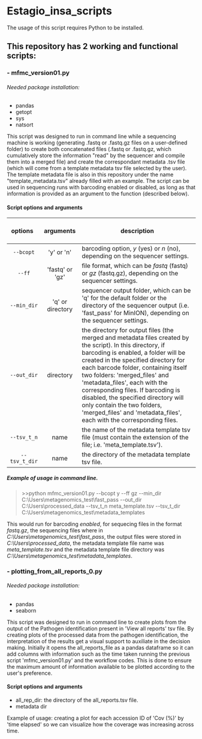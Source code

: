 # Estagio_insa_scripts
The usage of this script requires Python to be installed.

## This repository has 2 working and functional scripts:
### - mfmc_version01.py
###### Needed package installation:
- pandas
- getopt
- sys
- natsort

This script was designed to run in command line while a sequencing machine is working (generating .fastq or .fastq.gz files on a user-defined folder) to create both concatenated files (.fastq or .fastq.gz, which cumulatively store the information "read" by the sequencer and compile them into a merged file) and create the correspondant metadata .tsv file (which will come from a template metadata tsv file selected by the user). The template metadata file is also in this repository under the name "template_metadata.tsv" already filled with an example.
The script can be used in sequencing runs with barcoding enabled or disabled, as long as that information is provided as an argument to the function (described below).

#### Script options and arguments

| &nbsp; &nbsp; options &nbsp; &nbsp; | arguments | description |
| :-------: | :----: |-----------|
| `--bcopt` | 'y' or 'n' | barcoding option, *y* (yes) or *n* (no), depending on the sequencer settings.|
| `--ff` | 'fastq' or 'gz' | file format, which can be *fastq* (fastq) or *gz* (fastq.gz), depending on the sequencer settings.|
| `--min_dir` | 'q' or directory | sequencer output folder, which can be 'q' for the default folder or the directory of the sequencer output (i.e. 'fast_pass' for MinION), depending on the sequencer settings.|
| `--out_dir` | directory | the directory for output files (the merged and metadata files created by the script). In this directory, if barcoding is enabled, a folder will be created in the specified directory for each barcode folder, containing itself two folders: 'merged_files' and 'metadata_files', each with the corresponding files. If barcoding is disabled, the specified directory will only contain the two folders, 'merged_files' and 'metadata_files', each with the corresponding files.|
| `--tsv_t_n` | name | the name of the metadata template tsv file (must contain the extension of the file; i.e. 'meta_template.tsv').|
| `--tsv_t_dir` | name | the directory of the metadata template tsv file. |

##### Example of usage in command line.
> \>\>python mfmc_version01.py --bcopt y --ff gz --min_dir C:\Users\metagenomics_test\fast_pass --out_dir C:\Users\processed_data --tsv_t_n meta_template.tsv --tsv_t_dir C:\Users\metagenomics_test\metadata_templates

This would run for barcoding *enabled*, for sequecing files in the format *fastq.gz*, the sequencing files where in *C:\Users\metagenomics_test\fast_pass*, the output files were stored in *C:\Users\processed_data*, the metadata template file name was *meta_template.tsv* and the metadata template file directory was *C:\Users\metagenomics_test\metadata_templates*.


### - plotting_from_all_reports_0.py
###### Needed package installation:
- pandas
- seaborn

This script was designed to run in command line to create plots from the output of the Pathogen identification present in 'View all reports' tsv file. By creating plots of the processed data from the pathogen identification, the interpretation of the results get a visual support to auxiliate in the decision making.
Initially it opens the all_reports_file as a pandas dataframe so it can add columns with information such as the time taken running the previous script 'mfmc_version01.py' and the workflow codes. This is done to ensure the maximum amount of information available to be plotted according to the user's preference.

#### Script options and arguments
- all_rep_dir: the directory of the all_reports.tsv file.
- metadata dir

Example of usage: creating a plot for each accession ID of 'Cov (%)' by 'time elapsed' so we can visualize how the coverage was increasing across time.



















